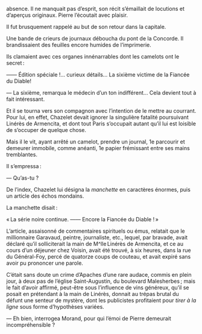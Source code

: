 absence. Il ne manquait pas d’esprit, son récit s’émaillait de locutions et
d’aperçus originaux. Pierre l’écoutait avec plaisir.

Il fut brusquement rappelé au but de son retour dans la capitale.

Une bande de crieurs de journaux déboucha du pont de la Concorde. Il
brandissaient des feuilles encore humides de l’imprimerie.

Ils clamaient avec ces organes innénarrables dont les camelots ont le
secret :

—— Édition spéciale !… curieux détails… La sixième victime de la Fiancée
du Diable!

— La sixième, remarqua le médecin d’un ton indifférent… Cela devient
tout à fait intéressant.

Et il se tourna vers son compagnon avec l’intention de le mettre au courrant.
Pour lui, en effet, Chazelet devait ignorer la singulière fatalité 
poursuivant Linérès de Armencita, et dont tout Paris s’occupait autant qu’il lui est loisible de s’occuper de quelque chose.

Mais il le vit, ayant arrêté un camelot, prendre un journal, 1e parcourir
et demeurer immobile, comme anéanti, 1e papier frémissant entre ses mains
tremblantes.

Il s’empressa :

— Qu’as-tu ?

De l’index, Chazelet lui désigna la _manchette_ en caractères énormes, puis
un article des échos mondains.

La manchette disait :

« La série noire continue. —— Encore la Fiancée du Diable ! »

L’article, assaisonné de commentaires spirituels ou émus, relatait que le
millionnaire Garavaud, peintre, journaliste, etc., lequel, par bravade, avait
déclaré qu’il solliciterait la main de M^lle Linérès de Armencita, et ce au
cours d’un déjeuner chez Voisin, avait été trouvé, à six heures, dans la rue
du Général-Foy, percé de quatorze coups de couteau, et avait expiré sans 
avoir pu prononcer une parole.

C’était sans doute un crime d’Apaches d’une rare audace, commis en plein
jour, à deux pas de l’église Saint-Augustin, du boulevard Malesherbes ; mais
le fait d’avoir affirmé, peut-être sous l’influence de vins généreux, qu’il se
posait en prétendant à la main de Linérès, donnait au trépas brutal du
défunt une senteur de mystère, dont les publicistes profitaient pour _tirer
à la ligne_ sous forme d’hypothèses variées.

— Eh bien, interrogea Morand, pour qui l’émoi de Pierre demeurait 
incompréhensible ?
